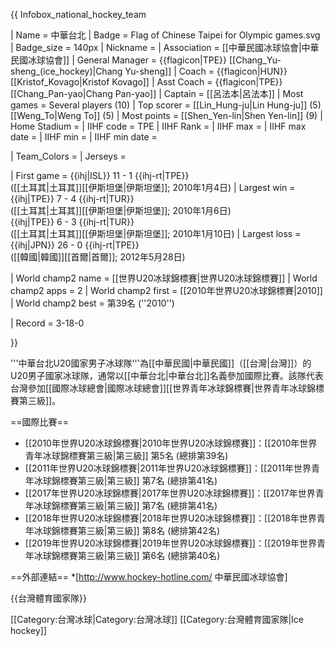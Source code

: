 {{ Infobox_national_hockey_team

| Name            = 中華台北
| Badge           = Flag of Chinese Taipei for Olympic games.svg
| Badge_size      = 140px
| Nickname        = 
| Association     = [[中華民國冰球協會|中華民國冰球協會]]
| General Manager = {{flagicon|TPE}} [[Chang_Yu-sheng_(ice_hockey)|Chang Yu-sheng]]
| Coach           = {{flagicon|HUN}} [[Kristof_Kovago|Kristof Kovago]]
| Asst Coach      = {{flagicon|TPE}} [[Chang_Pan-yao|Chang Pan-yao]]
| Captain         = [[呂法本|呂法本]]
| Most games      = Several players (10)
| Top scorer      = [[Lin_Hung-ju|Lin Hung-ju]] (5)<br>[[Weng_To|Weng To]] (5)
| Most points     = [[Shen_Yen-lin|Shen Yen-lin]] (9)
| Home Stadium    = 
| IIHF code       = TPE
| IIHF Rank       = 
| IIHF max        = 
| IIHF max date   = 
| IIHF min        = 
| IIHF min date   = 

| Team_Colors     = 
| Jerseys         = 

| First game      = {{ihj|ISL}} 11 - 1 {{ihj-rt|TPE}} <br> ([[土耳其|土耳其]][[伊斯坦堡|伊斯坦堡]]; 2010年1月4日)
| Largest win     = {{ihj|TPE}} 7 - 4 {{ihj-rt|TUR}} <br> ([[土耳其|土耳其]][[伊斯坦堡|伊斯坦堡]]; 2010年1月6日)<br>
                    {{ihj|TPE}} 6 - 3 {{ihj-rt|TUR}} <br> ([[土耳其|土耳其]][[伊斯坦堡|伊斯坦堡]]; 2010年1月10日)
| Largest loss    = {{ihj|JPN}} 26 - 0 {{ihj-rt|TPE}} <br> ([[韓國|韓國]][[首爾|首爾]]; 2012年5月28日)

| World champ2 name  = [[世界U20冰球錦標賽|世界U20冰球錦標賽]]
| World champ2 apps  = 2
| World champ2 first = [[2010年世界U20冰球錦標賽|2010]]
| World champ2 best  = 第39名 (''2010'')

| Record          = 3-18-0

}}

'''中華台北U20國家男子冰球隊'''為[[中華民國|中華民國]]（[[台灣|台灣]]）的U20男子國家冰球隊，通常以[[中華台北|中華台北]]名義參加國際比賽。該隊代表台灣參加[[國際冰球總會|國際冰球總會]][[世界青年冰球錦標賽|世界青年冰球錦標賽第三級]]。

==國際比賽==

* [[2010年世界U20冰球錦標賽|2010年世界U20冰球錦標賽]]：[[2010年世界青年冰球錦標賽第三級|第三級]] 第5名 (總排第39名)
* [[2011年世界U20冰球錦標賽|2011年世界U20冰球錦標賽]]：[[2011年世界青年冰球錦標賽第三級|第三級]] 第7名 (總排第41名)
* [[2017年世界U20冰球錦標賽|2017年世界U20冰球錦標賽]]：[[2017年世界青年冰球錦標賽第三級|第三級]] 第7名 (總排第41名) 
* [[2018年世界U20冰球錦標賽|2018年世界U20冰球錦標賽]]：[[2018年世界青年冰球錦標賽第三級|第三級]] 第8名 (總排第42名)
* [[2019年世界U20冰球錦標賽|2019年世界U20冰球錦標賽]]：[[2019年世界青年冰球錦標賽第三級|第三級]] 第6名 (總排第40名)

==外部連結==
*[http://www.hockey-hotline.com/ 中華民國冰球協會]

{{台灣體育國家隊}}


[[Category:台灣冰球|Category:台灣冰球]]
[[Category:台灣體育國家隊|Ice hockey]]